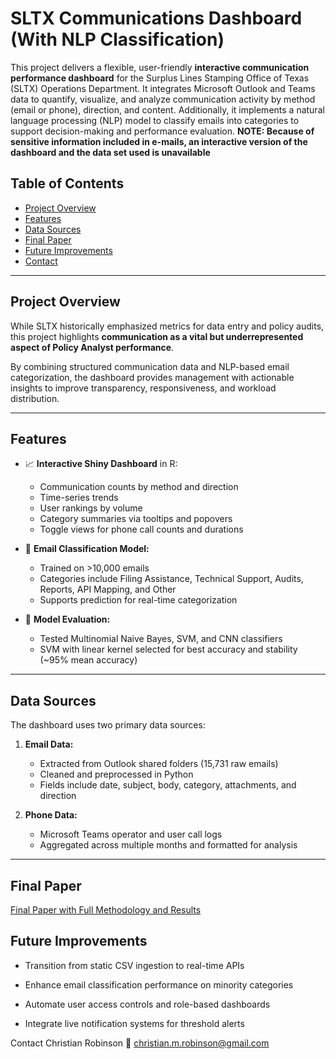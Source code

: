 # SLTX Communications Dashboard (With NLP Classification)

This project delivers a flexible, user-friendly **interactive communication performance dashboard** for the Surplus Lines Stamping Office of Texas (SLTX) Operations Department. It integrates Microsoft Outlook and Teams data to quantify, visualize, and analyze communication activity by method (email or phone), direction, and content. Additionally, it implements a natural language processing (NLP) model to classify emails into categories to support decision-making and performance evaluation.
**NOTE: Because of sensitive information included in e-mails, an interactive version of the dashboard and the data set used is unavailable**

## Table of Contents

- [Project Overview](#project-overview)
- [Features](#features)
- [Data Sources](#data-sources)
- [Final Paper](#final-paper)
- [Future Improvements](#future-improvements)
- [Contact](#contact)

---

## Project Overview

While SLTX historically emphasized metrics for data entry and policy audits, this project highlights **communication as a vital but underrepresented aspect of Policy Analyst performance**. 

By combining structured communication data and NLP-based email categorization, the dashboard provides management with actionable insights to improve transparency, responsiveness, and workload distribution.

---

## Features

- 📈 **Interactive Shiny Dashboard** in R:
  - Communication counts by method and direction
  - Time-series trends
  - User rankings by volume
  - Category summaries via tooltips and popovers
  - Toggle views for phone call counts and durations

- 🤖 **Email Classification Model:**
  - Trained on >10,000 emails
  - Categories include Filing Assistance, Technical Support, Audits, Reports, API Mapping, and Other
  - Supports prediction for real-time categorization

- 🧪 **Model Evaluation:**
  - Tested Multinomial Naive Bayes, SVM, and CNN classifiers
  - SVM with linear kernel selected for best accuracy and stability (~95% mean accuracy)

---

## Data Sources

The dashboard uses two primary data sources:

1. **Email Data:**
   - Extracted from Outlook shared folders (15,731 raw emails)
   - Cleaned and preprocessed in Python
   - Fields include date, subject, body, category, attachments, and direction

2. **Phone Data:**
   - Microsoft Teams operator and user call logs
   - Aggregated across multiple months and formatted for analysis

---

## Final Paper

[Final Paper with Full Methodology and Results](https://github.com/cmrobinson1992/communicationdashboard/blob/main/Practicum_Project-%20Final.pdf)

## Future Improvements
* Transition from static CSV ingestion to real-time APIs

* Enhance email classification performance on minority categories

* Automate user access controls and role-based dashboards

* Integrate live notification systems for threshold alerts

Contact
Christian Robinson
📧 christian.m.robinson@gmail.com


   
